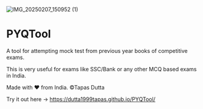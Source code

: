 ![IMG_20250207_150952 (1)](https://github.com/user-attachments/assets/8f0e9173-31ed-4373-abaf-d7c2be45a571)
# PYQTool
A tool for attempting mock test from previous year books of competitive exams.


This is very useful for exams like SSC/Bank or any other MCQ based exams in India.

Made with ❤️ from India.
©Tapas Dutta

Try it out here -> https://dutta1999tapas.github.io/PYQTool/
